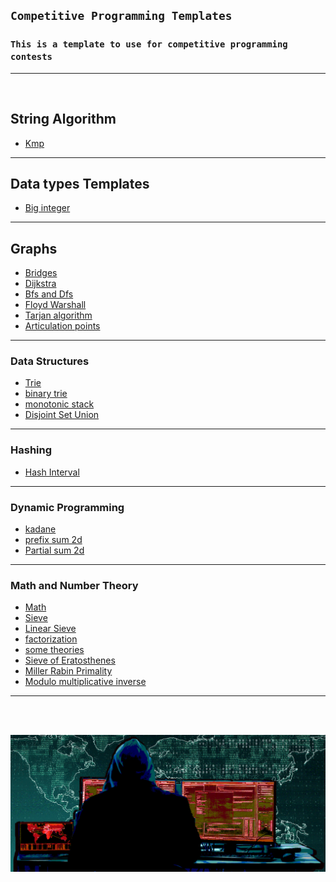  ## `Competitive Programming Templates`

 
### `This is a template to use for competitive programming contests`

<hr><br> 
 
 
## String Algorithm
- [Kmp](https://github.com/GergesHany/CP-Templates/blob/master/KMP.cpp)
 
 <hr>
 
 ## Data types Templates
 
 - [Big integer](https://github.com/GergesHany/CP-Templates/blob/master/Big%20integer.cpp)
 
 <hr>



 ## Graphs
 
- [Bridges](https://github.com/GergesHany/CP-Templates/blob/master/Bridges.cpp)
- [Dijkstra](https://github.com/GergesHany/CP-Templates/blob/master/Dijkstra.cpp)
- [Bfs and Dfs](https://github.com/GergesHany/CP-Templates/blob/master/Bfs_and_Dfs%20.cpp)
- [Floyd Warshall](https://github.com/GergesHany/CP-Templates/blob/master/Floyd_Warshall.cpp)
- [Tarjan algorithm](https://github.com/GergesHany/CP-Templates/blob/master/Tarjan_algorithm.cpp)
- [Articulation points](https://github.com/GergesHany/CP-Templates/blob/master/Articulation_points.cpp)

 
 <hr>
  
 
 
 ### Data Structures
- [Trie](https://github.com/GergesHany/CP-Templates/blob/master/Trie.cpp)
- [binary trie](https://github.com/GergesHany/CP-Templates/blob/master/binary_trie.cpp)
- [monotonic stack](https://github.com/GergesHany/CP-Templates/blob/master/monotonic%20stack.cpp)
- [Disjoint Set Union](https://github.com/GergesHany/CP-Templates/blob/master/DSU.cpp)

<hr>

### Hashing
- [Hash Interval](https://github.com/GergesHany/CP-Templates/blob/master/Hash.cpp)

<hr>

### Dynamic Programming
- [kadane](https://github.com/GergesHany/CP-Templates/blob/master/kadane.cpp)
- [prefix sum 2d](https://github.com/GergesHany/CP-Templates/blob/master/prefix_2D.cpp)
- [Partial sum 2d](https://github.com/GergesHany/CP-Templates/blob/master/Partial_sum_2d.cpp)

<hr>

### Math and Number Theory
- [Math](https://github.com/GergesHany/CP-Templates/blob/master/some_math.cpp)
- [Sieve](https://github.com/GergesHany/CP-Templates/blob/master/Sieve.cpp)
- [Linear Sieve](https://github.com/GergesHany/CP-Templates/blob/master/Linear_Sieve.cpp)
- [factorization](https://github.com/GergesHany/CP-Templates/blob/master/factorization.cpp)
- [some theories](https://github.com/GergesHany/CP-Templates/blob/master/some_theories.cpp)
- [Sieve of Eratosthenes](https://github.com/GergesHany/CP-Templates/blob/master/Sieve%20of%20Eratosthenes.cpp)
- [Miller Rabin Primality](https://github.com/GergesHany/CP-Templates/blob/master/Miller_Rabin_Primality.cpp)
- [Modulo multiplicative inverse](https://github.com/GergesHany/CP-Templates/blob/master/Modulo_multiplicative_inverse.cpp)

<hr>
<br><br>

</details>
	
<picture> <img align="center" src="https://github.com/GergesHany/GergesHany/blob/main/00xWolf_2.gif" width = 650px></picture>
